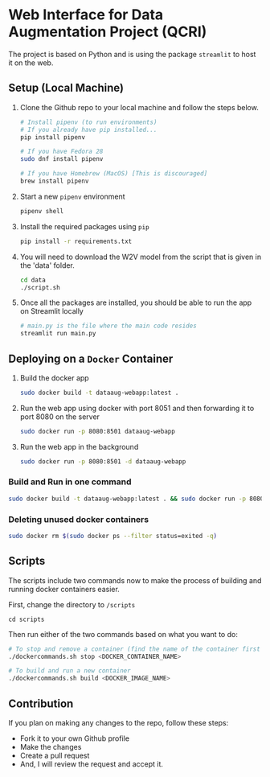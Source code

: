 # Web Interface for Data Augmentation Project (QCRI)

The project is based on Python and is using the package `streamlit` to host it on the web. 

## Setup (Local Machine)
1. Clone the Github repo to your local machine and follow the steps below.

    ```sh
    # Install pipenv (to run environments)
    # If you already have pip installed...
    pip install pipenv

    # If you have Fedora 28
    sudo dnf install pipenv

    # If you have Homebrew (MacOS) [This is discouraged]
    brew install pipenv
    ```

2. Start a new `pipenv` environment 
    ```sh
    pipenv shell
    ```

3. Install the required packages using `pip`
    ```sh
    pip install -r requirements.txt
    ```

4. You will need to download the W2V model from the script that is given in the 'data' folder.
    ```sh
    cd data
    ./script.sh
    ```

5. Once all the packages are installed, you should be able to run the app on Streamlit locally
    ```sh
    # main.py is the file where the main code resides
    streamlit run main.py
    ```

## Deploying on a `Docker` Container

1. Build the docker app
    ```sh
    sudo docker build -t dataaug-webapp:latest .
    ```

2. Run the web app using docker with port 8051 and then forwarding it to port 8080 on the server
    ```sh
    sudo docker run -p 8080:8501 dataaug-webapp
    ```

3. Run the web app in the background
    ```sh
    sudo docker run -p 8080:8501 -d dataaug-webapp
    ```

### Build and Run in one command
```sh
sudo docker build -t dataaug-webapp:latest . && sudo docker run -p 8080:8501 -d dataaug-webapp
```

### Deleting unused docker containers
```sh
sudo docker rm $(sudo docker ps --filter status=exited -q)
```

## Scripts

The scripts include two commands now to make the process of building and running docker containers easier.

First, change the directory to `/scripts`
```
cd scripts
```
Then run either of the two commands based on what you want to do:
```sh
# To stop and remove a container (find the name of the container first using 'sudo docker ps' command)
./dockercommands.sh stop <DOCKER_CONTAINER_NAME>

# To build and run a new container 
./dockercommands.sh build <DOCKER_IMAGE_NAME>
```

## Contribution

If you plan on making any changes to the repo, follow these steps:
* Fork it to your own Github profile
* Make the changes 
* Create a pull request
* And, I will review the request and accept it.
